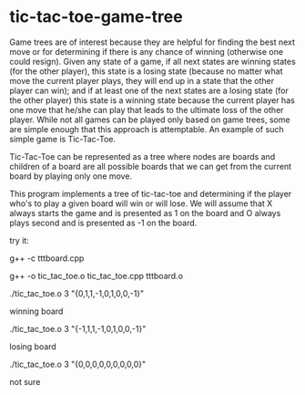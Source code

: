 # tic-tac-toe-game-tree

Game trees are of interest because they are helpful for finding the best next move or for determining if there is any chance of winning
(otherwise one could resign). Given any state of a game, if all next states are winning states (for the other player), this state is a losing state
(because no matter what move the current player plays, they will end up in a state that the other player can win); and if at least one of the next
states are a losing state (for the other player) this state is a winning state because the current player has one move that he/she can play that leads
to the ultimate loss of the other player. While not all games can be played only based on game trees, some are simple enough that this approach is
attemptable. An example of such simple game is Tic-Tac-Toe.

Tic-Tac-Toe can be represented as a tree where nodes are boards and children of a board are all possible boards that we can get from the current board
by playing only one move.

This program implements a tree of tic-tac-toe and determining if the player who's to play a given board will win or will lose. 
We will assume that X always starts the game and is presented as 1 on the board and O always plays second and is presented as -1 on the board.

try it:

g++ -c tttboard.cpp

g++ -o tic_tac_toe.o tic_tac_toe.cpp tttboard.o

./tic_tac_toe.o 3 "{0,1,1,-1,0,1,0,0,-1}"

winning board

./tic_tac_toe.o 3 "{-1,1,1,-1,0,1,0,0,-1}"

losing board

./tic_tac_toe.o 3 "{0,0,0,0,0,0,0,0,0}"

not sure
